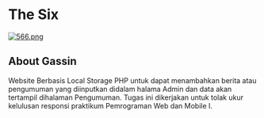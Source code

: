 # The Six

[![566.png](https://i.postimg.cc/Y9K9tqkr/Screenshot-566.png)](https://postimg.cc/zL75jNV6)

## About Gassin
Website Berbasis Local Storage PHP untuk dapat menambahkan berita atau pengumuman yang diinputkan didalam
halama Admin dan data akan tertampil dihalaman Pengumuman. Tugas ini dikerjakan untuk tolak ukur kelulusan responsi
praktikum Pemrograman Web dan Mobile I.
